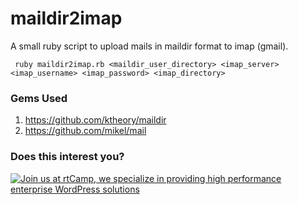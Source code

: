 

maildir2imap
============

A small ruby script to upload mails in maildir format to imap (gmail).
```
 ruby maildir2imap.rb <maildir_user_directory> <imap_server> <imap_username> <imap_password> <imap_directory>
```


### Gems Used

1. https://github.com/ktheory/maildir
1. https://github.com/mikel/mail


### Does this interest you?

<a href="https://rtcamp.com/"><img src="https://rtcamp.com/wp-content/uploads/2019/04/github-banner@2x.png" alt="Join us at rtCamp, we specialize in providing high performance enterprise WordPress solutions"></a>
